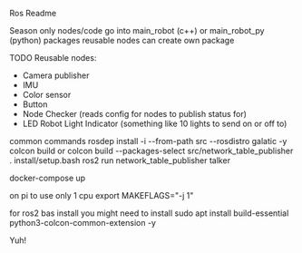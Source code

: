 Ros Readme

Season only nodes/code go into main_robot (c++) or main_robot_py (python) packages
reusable nodes can create own package

TODO Reusable nodes:
- Camera publisher 
- IMU
- Color sensor
- Button
- Node Checker (reads config for nodes to publish status for)
- LED Robot Light Indicator (something like 10 lights to send on or off to)

common commands
rosdep install -i --from-path src --rosdistro galatic -y
colcon build
or
colcon build --packages-select src/network_table_publisher
. install/setup.bash
ros2 run network_table_publisher talker

docker-compose up

on pi to use only 1 cpu
export MAKEFLAGS="-j 1"

for ros2 bas install you might need to install
sudo apt install build-essential python3-colcon-common-extension -y

Yuh!

